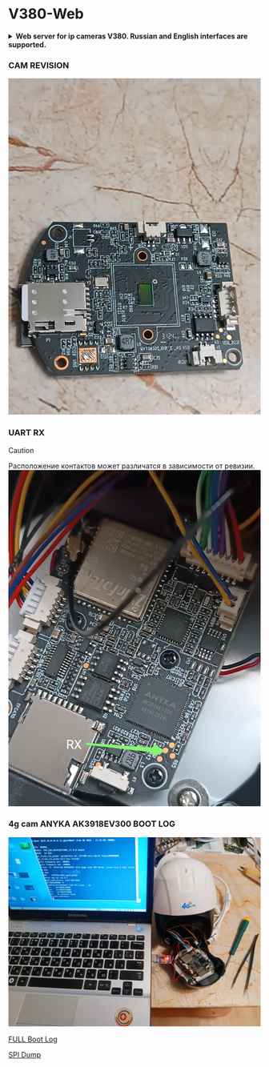 # V380-Web
<details>
  <summary> <b>Web server for ip cameras V380. Russian and English interfaces are supported. </b> </summary> 

### The HTTP server allows you to
- perform all sorts of manipulations with the records on the sd card. Now you do not need to take it out of the camera every time;
- watch the video archive on sd online without removing the card;
- display camera information;
- launch services (RTSP, telnet, ftp, HTTP);
- restart and safely shut down the camera before turning off the power.  
### HTTP-сервер позволяет
- производить всевозможные манипуляции с записями на sd-карте. Теперь вынимать её из камеры каждый раз вам нет необходимости;
- смотреть видео-архив на sd онлайн, не вынимая карты;
- отображать сведения о камере;
- производить запуск служб (RTSP, telnet, ftp, HTTP);
- перезагружать и безопасно завершать работу камеры перед отключением питания.
### Таблица определения модели камеры V380
| Camera | Оборудование / Hwprefix | Модель / Hwname | Установщик / Installer |
| --- | --- | --- | --- |
| V380 | Любая камера<br>Any camera | установка вручную<br>manual setup | [httpd_V380_any_manual.zip](https://github.com/Arkady23/V380-Web/releases/download/Initial-installer/httpd_V380_any_manual.zip) |

Ваша базовая прошивка может быть самой последней. Вся установка происходит на sd-карту. Если после установки очистить или вынуть sd, то камера будет работать в обычном режиме, как работала до установки.
### Установка
1. Отформатировать sd-карту в FAT32 ([Вот эта программа](http://ridgecrop.co.uk/index.htm?guiformat.htm) подходит).
2. Записать в корень карты содержимое [архива](https://github.com/Arkady23/V380-Web/releases/download/Initial-installer/httpd_V380_any_manual.zip) в составе:
- ark-add-on
- bin
- quick_check.ini
- setup.sh
3. Вставить карту в камеру и включить её... ждать пару минут. Камера включется с запущенным сервером telnet. После чего нужно зайти через telnet по адресу камеры (логин root, пароль посмотреть в файле quick_check.ini).
4. Ввести команду через telnet:<br>
    /mnt/sdcard/setup.sh
5. Камера должна перезагрузится. После чего можно заходить с помощью обозревателя интернета на адрес камеры. 
### Installation
1. Format the sd card to FAT32 ([Here this program](http://ridgecrop.co.uk/index.htm?guiformat.htm) is suitable).
2. Write to the root of the sd-card the contents of [the archive](https://github.com/Arkady23/V380-Web/releases/download/Initial-installer/httpd_V380_any_manual.zip) as part of:
- ark-add-on
- bin
- quick_check.ini
- setup.sh
3. Insert the card into the camera and turn it on... wait a couple of minutes. The camera turns on with the telnet server running. After that, you need to log in via telnet to the camera address (login root, password look in the file quick_check.in).
4. Enter command via telnet:<br>
    /mnt/sdcard/setup.sh<br>
5. The camera should reboot. After that, you can use the Internet browser to access the address of the camera. 
### News
People complain that the Web does not work and send the software version. I can't tell anything by the version numbers. Still need the installation protocol setup.sh , It would be nice to copy your Linux. The main thing is that there should be a telnet. Using the example of my camera, I just showed what you can do yourself if there is a telnet. So, what doesn't work for anyone, figure it out, and if something new turns out, then I'll finish it so that others can use it. There are plans to make, as there will be time and mood, a script for Windows that will copy all the videos from the camera in the background.  


Жалуются, что Web не работает и присылают версию ПО. Ничего не могу сказать по номерам версий. Еще надо протокол установки setup.sh, Хорошо бы ваш Linux скопировать. Главное, чтобы был telnet. Я на примере своей камеры просто показал, что можно самому сделать, если есть telnet. Так, что у кого не работает, разбирайтесь, а если что-то выяснится новое, то я доделаю, чтобы и другие могли использовать. В планах сделать, как будет время и настроение, скрипт для Windows, который будет в фоновом режиме копировать все видео с камеры.
  
![Просмотр основных настроек](screenshots/image_2022_08_21T23_12_43_133Z.png?raw=true)

</details>

### CAM REVISION
![](IMG_20241213_092028.jpg)

### UART RX
> [!CAUTION]
> Расположение контактов может различатся в зависимости от ревизии.
![](IMG_20241213_185230.jpg)

### 4g cam ANYKA AK3918EV300 BOOT LOG
![](IMG_20241213_095927.jpg)

[FULL Boot Log](https://raw.githubusercontent.com/sw3nlab/V380-Web/refs/heads/main/4g_cam_boot_log.txt) 

[SPI Dump](https://github.com/sw3nlab/V380-Web/blob/main/4g.bin)
